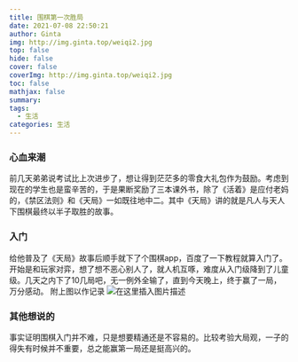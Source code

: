 ```yaml
---
title: 围棋第一次胜局
date: 2021-07-08 22:50:21
author: Ginta
img: http://img.ginta.top/weiqi2.jpg
top: false
hide: false
cover: false
coverImg: http://img.ginta.top/weiqi2.jpg
toc: false
mathjax: false
summary:
tags: 
  - 生活
categories: 生活
---
```

### 心血来潮
前几天弟弟说考试比上次进步了，想让得到茫茫多的零食大礼包作为鼓励。考虑到现在的学生也是蛮辛苦的，于是果断奖励了三本课外书，除了《活着》是应付老妈的，《禁区法则》和《天局》一如既往地中二。其中《天局》讲的就是凡人与天人下围棋最终以半子取胜的故事。

### 入门
给他普及了《天局》故事后顺手就下了个围棋app，百度了一下教程就算入门了。开始是和玩家对弈，想了想不恶心别人了，就人机互啄，难度从入门级降到了儿童级。几天之内下了10几局吧，无一例外全输了，直到今天晚上，终于赢了一局，万分感动。
附上图以作记录
![在这里插入图片描述](https://img-blog.csdnimg.cn/20210708224624978.jpg?x-oss-process=image/watermark,type_ZmFuZ3poZW5naGVpdGk,shadow_10,text_aHR0cHM6Ly9ibG9nLmNzZG4ubmV0L3FxXzM1MDY4OTMz,size_16,color_FFFFFF,t_70#pic_center)
### 其他想说的
事实证明围棋入门并不难，只是想要精通还是不容易的。比较考验大局观，一子的得失有时候并不重要，总之能赢第一局还是挺高兴的。